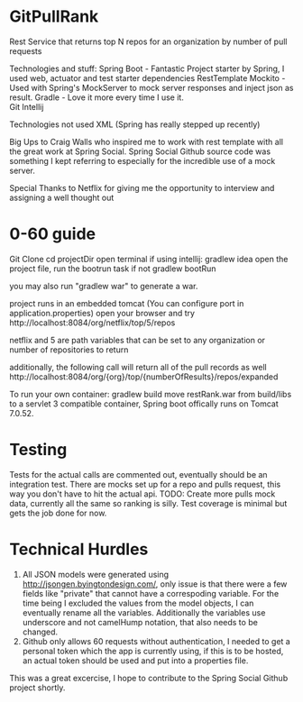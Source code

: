 GitPullRank
===========

Rest Service that returns top N repos for an organization by number of pull requests

Technologies and stuff:
Spring Boot - Fantastic Project starter by Spring, I used web, actuator and test starter dependencies
RestTemplate
Mockito - Used with Spring's MockServer to mock server responses and inject json as result.
Gradle - Love it more every time I use it.  
Git
Intellij

Technologies not used
XML (Spring has really stepped up recently)


Big Ups to Craig Walls who inspired me to work with rest template with all the great work at Spring Social. 
Spring Social Github source code was something I kept referring to especially for the incredible use of a mock server.

Special Thanks to Netflix for giving me the opportunity to interview and assigning a well thought out 

0-60 guide
==================================
Git Clone
cd projectDir
open terminal
if using intellij: 
gradlew idea
open the project file, run the bootrun task
if not
gradlew bootRun



you may also run "gradlew war" to generate a war.

project runs in an embedded tomcat (You can configure port in application.properties)
open your browser and try http://localhost:8084/org/netflix/top/5/repos

netflix and 5 are path variables that can be set to any organization or number of repositories to return

additionally, the following call will return all of the pull records as well 
http://localhost:8084/org/{org}/top/{numberOfResults}/repos/expanded 

To run your own container:
gradlew build
move restRank.war from build/libs to a servlet 3 compatible container, Spring boot offically runs on Tomcat 7.0.52.  

Testing
===================================
Tests for the actual calls are commented out, eventually should be an integration test.
There are mocks set up for a repo and pulls request, this way you don't have to hit the actual api.
TODO:  Create more pulls mock data, currently all the same so ranking is silly.
Test coverage is minimal but gets the job done for now.

Technical Hurdles
====================================
1.  All JSON models were generated using  http://jsongen.byingtondesign.com/,
only issue is that there were a few fields like "private" that cannot have a correspoding variable.
For the time being I excluded the values from the model objects, I can eventually rename all the variables.
Additionally the variables use underscore and not camelHump notation, that also needs to be changed.
2.  Github only allows 60 requests without authentication, I needed to get a personal token which the app is currently using,
if this is to be hosted, an actual token should be used and put into a properties file.

This was a great excercise, I hope to contribute to the Spring Social Github project shortly.

